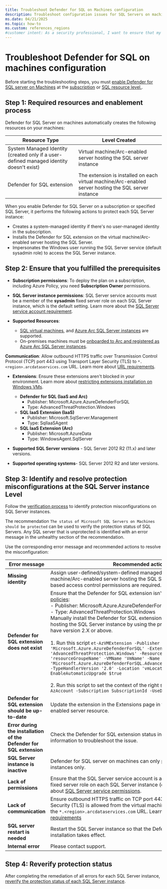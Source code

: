 ```yaml
---
title: Troubleshoot Defender for SQL on Machines configuration
description: Troubleshoot configuration issues for SQL Servers on machines using the Azure Monitoring Agent (AMA) autoprovisioning process.
ms.date: 04/21/2025
ms.topic: how-to
ms.custom: references_regions
#customer intent: As a security professional, I want to ensure that my configuration of SQL servers on machines is correct and protects my resources.
---
```


# Troubleshoot Defender for SQL on machines configuration

Before starting the troubleshooting steps, you must [enable Defender for SQL server on Machines](defender-for-sql-usage.md) at the [subscription](defender-for-sql-usage.md#enable-the-plan-on-an-azure-subscription) or [SQL resource level.](defender-for-sql-usage.md#enable-the-plan-at-the-sql-server-resource-level).

## Step 1: Required resources and enablement process

Defender for SQL Server on machines automatically creates the following resources on your machines:

| Resource Type | Level Created |
|---------------|---------------|
| System Managed Identity (created only if a user-defined managed identity doesn't exist) | Virtual machine/Arc-enabled server hosting the SQL server instance |
| Defender for SQL extension | The extension is installed on each virtual machine/Arc-enabled server hosting the SQL server instance |


When you enable Defender for SQL Server on a subscription or specified SQL Server, it performs the following actions to protect each SQL Server instance:
- Creates a system-managed identity if there's no user-managed identity in the subscription.
- Installs the Defender for SQL extension on the virtual machine/Arc-enabled server hosting the SQL Server.
- Impersonates the Windows user running the SQL Server service (default sysadmin role) to access the SQL Server instance.


## Step 2: Ensure that you fulfilled the prerequisites

- **Subscription permissions**: To deploy the plan on a subscription, including Azure Policy, you need **Subscription Owner** permissions.

- **SQL Server instance permissions**: SQL Server service accounts must be a member of the **sysadmin** fixed server role on each SQL Server instance, which is the default setting. Learn more about the [SQL Server service account requirement](/sql/sql-server/azure-arc/configure-least-privilege?view=sql-server-ver16). 

- **Supported Resources**: 
    - [SQL virtual machines](/azure/azure-sql/virtual-machines/windows/sql-server-on-azure-vm-iaas-what-is-overview?view=azuresql), and [Azure Arc SQL Server instances](/sql/sql-server/azure-arc/overview?view=sql-server-ver16) are supported.
    - On-premises machines must be [onboarded to Arc and registered as Azure Arc SQL Server instances](/azure/azure-arc/servers/learn/quick-enable-hybrid-vm).

**Communication**: Allow outbound HTTPS traffic over Transmission Control Protocol (TCP) port 443 using Transport Layer Security (TLS) to `*.<region>.arcdataservices.com` URL. Learn more about [URL requirements](/azure/azure-arc/servers/network-requirements#urls?tabs=azure-cloud).
  
- **Extensions**: Ensure these extensions aren't blocked in your environment. Learn more about [restricting extensions installation on Windows VMs](/azure/virtual-machines/extensions/extensions-rmpolicy-howto-ps).
    - **Defender for SQL (IaaS and Arc)**
        - Publisher: Microsoft.Azure.AzureDefenderForSQL
        - Type: AdvancedThreatProtection.Windows
    - **SQL IaaS Extension (IaaS)**
        - Publisher: Microsoft.SqlServer.Management
        - Type: SqlIaaSAgent
    - **SQL IaaS Extension (Arc)**
        - Publisher: Microsoft.AzureData
        - Type: WindowsAgent.SqlServer

- **Supported SQL Server versions** - SQL Server 2012 R2 (11.x) and later versions.

- **Supported operating systems**- SQL Server 2012 R2 and later versions.

## Step 3: Identify and resolve protection misconfigurations at the SQL Server instance Level

Follow the [verification process](verify-machine-protection.md) to identify protection misconfigurations on SQL Server instances.

The recommendation `The status of Microsoft SQL Servers on Machines should be protected` can be used to verify the protection status of SQL Servers. Any SQL server that is unprotected is identified with an error message in the unhealthy section of the recommendation. 

Use the corresponding error message and recommended actions to resolve the misconfiguration:

| Error message | Recommended action |
|--|--|
| **Missing identity** | Assign user-defined/system-defined managed identity to the virtual machine/Arc-enabled server hosting the SQL Server instance. No Role-based access control permissions are required. |
| **Defender for SQL extension does not exist** | Ensure that the Defender for SQL extension isn't blocked by  [Azure deny policies](/azure/virtual-machines/extensions/extensions-rmpolicy-howto-ps): <br> - Publisher: Microsoft.Azure.AzureDefenderForSQL <br> - Type: AdvancedThreatProtection.Windows <br> Manually install the Defender for SQL extension on the virtual machine by hosting the SQL Server instance by using the provided  script. Ensure you have version 2.X or above. <br><br> 1. Run this script `et-AzVMExtension -Publisher 'Microsoft.Azure.AzureDefenderForSQL' -ExtensionType  'AdvancedThreatProtection.Windows' -ResourceGroupName 'resourceGroupeName' -VMName 'VmName' -Name 'Microsoft.Azure.AzureDefenderForSQL.AdvancedThreatProtection.Windows' -TypeHandlerVersion '2.0' -Location 'vmLocation' -EnableAutomaticUpgrade $true` <br> <br> 2. Run this script to set the context of the right subscription: `connect-AzAccount -Subscription SubscriptionId -UseDeviceAuthentication` |
| **Defender for SQL extension should be up-to-date** | Update the extension in the Extensions page in the virtual machine/Arc-enabled server resource. |
| **Error during the installation of the Defender for SQL extension** | Check the Defender for SQL extension status in the portal for additional information to troubleshoot the issue. |
| **SQL Server instance is inactive** | Defender for SQL server on machines can only protect active SQL servers’ instances only. |
| **Lack of permissions** | Ensure that the SQL Server service account is a member of the sysadmin fixed server role on each SQL Server instance (default setting). Learn more about [SQL Server service permissions](/sql/sql-server/azure-arc/configure-least-privilege?view=sql-server-ver16). |
| **Lack of communication** | Ensure outbound HTTPS traffic on TCP port 443 using Transport Layer Security (TLS) is allowed from the virtual machine/Arc-enabled server to the `*.<region>.arcdataservices.com` URL. Learn more about [URL requirements](/azure/azure-arc/servers/network-requirements#urls?tabs=azure-cloud) |
| **SQL server restart is needed** | Restart the SQL Server instance so that the Defender for SQL Server installation takes effect. |
| **Internal error** | Please contact support. |

## Step 4: Reverify protection status

After completing the remediation of all errors for each SQL Server instance, [reverify the protection status of each SQL Server instance](verify-machine-protection.md).
